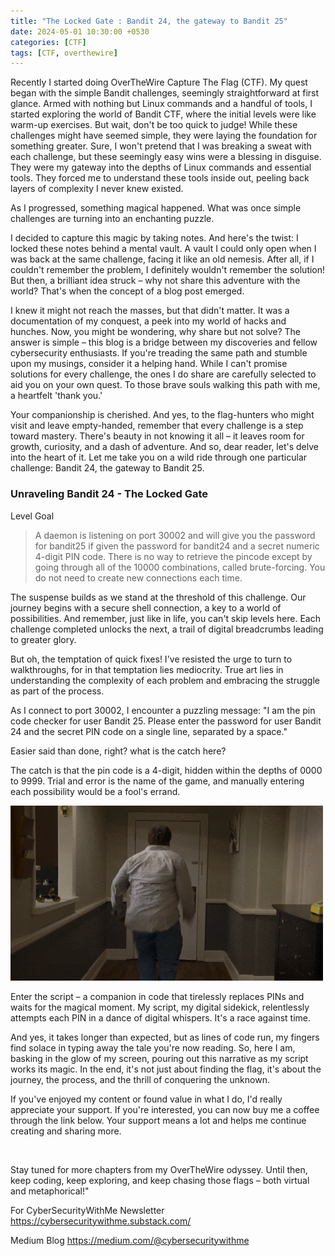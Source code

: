 ```yaml
---
title: "The Locked Gate : Bandit 24, the gateway to Bandit 25"
date: 2024-05-01 10:30:00 +0530
categories: [CTF]
tags: [CTF, overthewire]
---
```


Recently I started doing OverTheWire Capture The Flag (CTF). My quest began with the simple Bandit challenges, seemingly straightforward at first glance. Armed with nothing but Linux commands and a handful of tools, I started exploring the world of Bandit CTF, where the initial levels were like warm-up exercises. 
But wait, don't be too quick to judge! While these challenges might have seemed simple, they were laying the foundation for something greater.
Sure, I won't pretend that I was breaking a sweat with each challenge, but these seemingly easy wins were a blessing in disguise. They were my gateway into the depths of Linux commands and essential tools. They forced me to understand these tools inside out, peeling back layers of complexity I never knew existed.

As I progressed, something magical happened. What was once simple challenges are turning into an enchanting puzzle. 

I decided to capture this magic by taking notes. And here's the twist: I locked these notes behind a mental vault. A vault I could only open when I was back at the same challenge, facing it like an old nemesis. After all, if I couldn't remember the problem, I definitely wouldn't remember the solution! But then, a brilliant idea struck – why not share this adventure with the world? That's when the concept of a blog post emerged.

 I knew it might not reach the masses, but that didn't matter. It was a documentation of my conquest, a peek into my world of hacks and hunches. Now, you might be wondering, why share but not solve? The answer is simple – this blog is a bridge between my discoveries and fellow cybersecurity enthusiasts. If you're treading the same path and stumble upon my musings, consider it a helping hand. While I can't promise solutions for every challenge, the ones I do share are carefully selected to aid you on your own quest. To those brave souls walking this path with me, a heartfelt 'thank you.' 

Your companionship is cherished. And yes, to the flag-hunters who might visit and leave empty-handed, remember that every challenge is a step toward mastery. There's beauty in not knowing it all – it leaves room for growth, curiosity, and a dash of adventure. And so, dear reader, let's delve into the heart of it. Let me take you on a wild ride through one particular challenge: Bandit 24, the gateway to Bandit 25.

### Unraveling Bandit 24 - The Locked Gate

Level Goal 

> A daemon is listening on port 30002 and will give you the password for bandit25 if given the password for bandit24 and a secret   numeric 4-digit PIN code. There is no way to retrieve the pincode except by going through all of the 10000 combinations, called brute-forcing. You do not need to create new connections each time.

The suspense builds as we stand at the threshold of this challenge. Our journey begins with a secure shell connection, a key to a world of possibilities. And remember, just like in life, you can't skip levels here. Each challenge completed unlocks the next, a trail of digital breadcrumbs leading to greater glory. 

But oh, the temptation of quick fixes! I've resisted the urge to turn to walkthroughs, for in that temptation lies mediocrity. True art lies in understanding the complexity of each problem and embracing the struggle as part of the process.

As I connect to port 30002, I encounter a puzzling message: "I am the pin code checker for user Bandit 25. Please enter the password for user Bandit 24 and the secret PIN code on a single line, separated by a space."

Easier said than done, right? what is the catch here?

The catch is that the pin code is a 4-digit, hidden within the depths of 0000 to 9999. Trial and error is the name of the game, and manually entering each possibility would be a fool's errand.

![Desktop View](/Image/giphy.gif)


Enter the script – a companion in code that tirelessly replaces PINs and waits for the magical moment. My script, my digital sidekick, relentlessly attempts each PIN in a dance of digital whispers. It's a race against time.

And yes, it takes longer than expected, but as lines of code run, my fingers find solace in typing away the tale you're now reading. So, here I am, basking in the glow of my screen, pouring out this narrative as my script works its magic. In the end, it's not just about finding the flag, it's about the journey, the process, and the thrill of conquering the unknown. 


If you've enjoyed my content or found value in what I do, I'd really appreciate your support. If you're interested, you can now buy me a coffee through the link below. Your support means a lot and helps me continue creating and sharing more.



<script type="text/javascript" src="https://cdnjs.buymeacoffee.com/1.0.0/button.prod.min.js" data-name="bmc-button" data-slug="securitywithme" data-color="#40DCA5" data-emoji=""  data-font="Cookie" data-text="Buy me a coffee" data-outline-color="#000000" data-font-color="#ffffff" data-coffee-color="#FFDD00" ></script>

<br>


Stay tuned for more chapters from my OverTheWire odyssey. Until then, keep coding, keep exploring, and keep chasing those flags – both virtual and metaphorical!"

<script data-name="BMC-Widget" data-cfasync="false" src="https://cdnjs.buymeacoffee.com/1.0.0/widget.prod.min.js" data-id="securitywithme" data-description="Support me on Buy me a coffee!" data-message="" data-color="#40DCA5" data-position="Right" data-x_margin="18" data-y_margin="18"></script>

For CyberSecurityWithMe Newsletter
https://cybersecuritywithme.substack.com/

Medium Blog
https://medium.com/@cybersecuritywithme